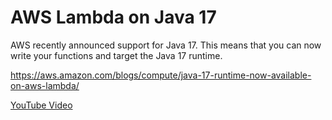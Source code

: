 # AWS Lambda on Java 17

AWS recently announced support for Java 17. This means that you can now write your functions and target the Java 17
runtime. 

https://aws.amazon.com/blogs/compute/java-17-runtime-now-available-on-aws-lambda/

[YouTube Video](https://youtu.be/bxK4GscuVgs)